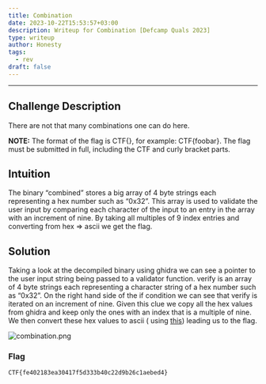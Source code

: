 ```yaml
---
title: Combination
date: 2023-10-22T15:53:57+03:00
description: Writeup for Combination [Defcamp Quals 2023]
type: writeup
author: Honesty
tags:
  - rev
draft: false
---
```


___

## Challenge Description

There are not that many combinations one can do here.

**NOTE:** The format of the flag is CTF{}, for example: CTF{foobar}. The flag must be submitted in full, including the
CTF and curly bracket parts.

## Intuition

The binary “combined” stores a big array of 4 byte strings each representing a hex number such as “0x32”. This array is
used to validate the user input by comparing each character of the input to an entry in the array with an increment of
nine.
By taking all multiples of 9 index entries and converting from hex => ascii we get the flag.

## Solution

Taking a look at the decompiled binary using ghidra we can see a pointer to the user input string being
passed to a validator function. verify is an array of 4 byte strings each representing a character string of a hex
number such as “0x32”. On the right hand side of the if condition we can see that verify is iterated on an increment of
nine. Given this clue we copy all the hex values from ghidra and keep only the ones with an index that is a multiple of
nine. We then convert these hex values to ascii (
using [this](https://www.rapidtables.com/convert/number/hex-to-ascii.html))
leading us to the flag.

![combination.png](/images/defcamp_quals_2023/combination.png)

### Flag

`CTF{fe402183ea30417f5d333b40c22d9b26c1aebed4}`


